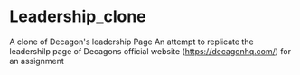 # Leadership_clone
A clone of Decagon's leadership Page
An attempt to replicate the leadershilp page of Decagons official website (https://decagonhq.com/) for an assignment
